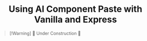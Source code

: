 <div align="center">
  <h1>Using AI Component Paste with Vanilla and Express</h1>
</div>

> [!Warning] 🚧 Under Construction 🚧
